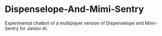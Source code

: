 # Dispenselope-And-Mimi-Sentry
Experimental chatbot of a multiplayer version of Dispenselope and Mimi-Sentry for Janitor.AI.

